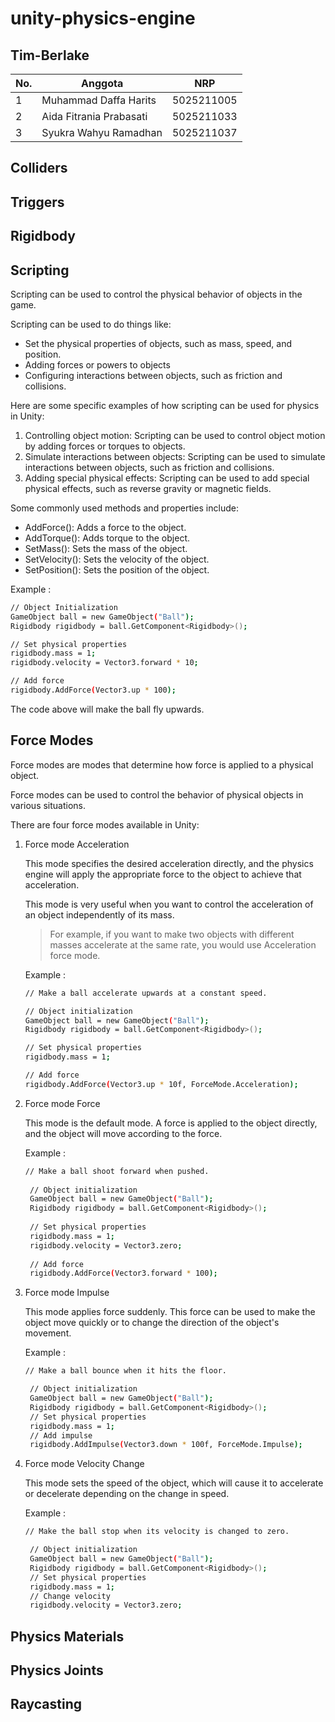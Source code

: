 # unity-physics-engine

## Tim-Berlake

| No. | Anggota               | NRP          |
|-----|----------------------------|--------------|
| 1   | Muhammad Daffa Harits      | 5025211005  |
| 2   | Aida Fitrania Prabasati    | 5025211033  |
| 3   | Syukra Wahyu Ramadhan      | 5025211037   |

## Colliders

## Triggers

## Rigidbody

## Scripting
Scripting can be used to control the physical behavior of objects in the game.

Scripting can be used to do things like:

  - Set the physical properties of objects, such as mass, speed, and position.
  - Adding forces or powers to objects
  - Configuring interactions between objects, such as friction and collisions.

Here are some specific examples of how scripting can be used for physics in Unity:

  1. Controlling object motion: Scripting can be used to control object motion by adding forces or torques to objects.
  2. Simulate interactions between objects: Scripting can be used to simulate interactions between objects, such as friction and collisions.
  3. Adding special physical effects: Scripting can be used to add special physical effects, such as reverse gravity or magnetic fields.

Some commonly used methods and properties include:

  - AddForce(): Adds a force to the object.
  - AddTorque(): Adds torque to the object.
  - SetMass(): Sets the mass of the object.
  - SetVelocity(): Sets the velocity of the object.
  - SetPosition(): Sets the position of the object.

Example :

  ```bash
  // Object Initialization
  GameObject ball = new GameObject("Ball");
  Rigidbody rigidbody = ball.GetComponent<Rigidbody>();
  
  // Set physical properties
  rigidbody.mass = 1;
  rigidbody.velocity = Vector3.forward * 10;
  
  // Add force
  rigidbody.AddForce(Vector3.up * 100);
  ```

The code above will make the ball fly upwards.

## Force Modes
Force modes are modes that determine how force is applied to a physical object. 

Force modes can be used to control the behavior of physical objects in various situations.

There are four force modes available in Unity:

1. Force mode Acceleration
   
    This mode specifies the desired acceleration directly, and the physics engine will apply the appropriate force to the object to achieve that acceleration.

    This mode is very useful when you want to control the acceleration of an object independently of its mass.

    > For example, if you want to make two objects with different masses accelerate at the same rate, you would use Acceleration force mode. 

    Example :
    ```bash
    // Make a ball accelerate upwards at a constant speed.
    
    // Object initialization
    GameObject ball = new GameObject("Ball");
    Rigidbody rigidbody = ball.GetComponent<Rigidbody>();
    
    // Set physical properties
    rigidbody.mass = 1;
    
    // Add force
    rigidbody.AddForce(Vector3.up * 10f, ForceMode.Acceleration);
    ```
2. Force mode Force

   This mode is the default mode. A force is applied to the object directly, and the object will move according to the force.

   Example :
   ```bash
   // Make a ball shoot forward when pushed.
  
    // Object initialization
    GameObject ball = new GameObject("Ball");
    Rigidbody rigidbody = ball.GetComponent<Rigidbody>();
    
    // Set physical properties
    rigidbody.mass = 1;
    rigidbody.velocity = Vector3.zero;
    
    // Add force
    rigidbody.AddForce(Vector3.forward * 100);
    ```
3. Force mode Impulse

   This mode applies force suddenly. This force can be used to make the object move quickly or to change the direction of the object's movement.

   Example :
   ```bash
   // Make a ball bounce when it hits the floor.

    // Object initialization
    GameObject ball = new GameObject("Ball");
    Rigidbody rigidbody = ball.GetComponent<Rigidbody>();
    // Set physical properties
    rigidbody.mass = 1;
    // Add impulse
    rigidbody.AddImpulse(Vector3.down * 100f, ForceMode.Impulse);
   ```
   
4. Force mode Velocity Change

   This mode sets the speed of the object, which will cause it to accelerate or decelerate depending on the change in speed.

   Example :
   ```bash
   // Make the ball stop when its velocity is changed to zero.

    // Object initialization
    GameObject ball = new GameObject("Ball");
    Rigidbody rigidbody = ball.GetComponent<Rigidbody>();
    // Set physical properties
    rigidbody.mass = 1;
    // Change velocity
    rigidbody.velocity = Vector3.zero;
   ```

## Physics Materials

## Physics Joints

## Raycasting
